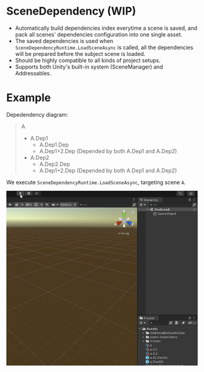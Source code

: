 # SceneDependency (WIP)
- Automatically build dependencies index everytime a scene is saved, and pack all scenes' dependencies configuration into one single asset.
- The saved dependencies is used when `SceneDependencyRuntime.LoadSceneAsync` is called, all the dependencies will be prepared before the subject scene is loaded.
- Should be highly compatible to all kinds of project setups.
- Supports both Unity's built-in system (SceneManager) and Addressables.

# Example

Depedendency diagram:

> A
> - A.Dep1
>   - A.Dep1.Dep
>   - A.Dep1+2.Dep (Depended by both A.Dep1 and A.Dep2)
> - A.Dep2
>   - A.Dep2.Dep
>   - A.Dep1+2.Dep (Depended by both A.Dep1 and A.Dep2)

We execute `SceneDependencyRuntime.LoadSceneAsync`, targeting scene `A`.

![](Docs/uk1ukKWEsY.gif)
